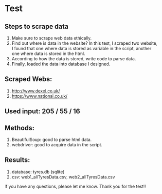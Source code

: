 # Test 
## Steps to scrape data
1. Make sure to scrape web data ethically.
2. Find out where is data in the website? In this test, I scraped two website, I found that one where data is stored as variable in the script, another one where data is stored in the html.
3. According to how the data is stored, write code to parse data.
4. Finally, loaded the data into database I designed.

## Scraped Webs:
1. http://www.dexel.co.uk/ 
2. https://www.national.co.uk/

## Used input: 205 / 55 / 16

## Methods:
1. BeautifulSoup: good to parse html data.
2. webdriver: good to acquire data in the script.

## Results:
1. database: tyres.db (sqlite) 
2. csv: web1_allTyresData.csv, web2_allTyresData.csv

If you have any questions, please let me know. Thank you for the test!!
